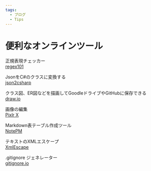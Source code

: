 ```yaml
---
tags:
  - ブログ
  - Tips
---
```


# 便利なオンラインツール

正規表現チェッカー<br>
[regex101](https://regex101.com/)

JsonをC#のクラスに変換する<br>
[json2csharp](https://json2csharp.com/)

クラス図、ER図などを描画してGoodleドライブやGitHubに保存できる<br>
[draw.io](logical_thinking.jpg)

画像の編集<br>
[Pixlr X](https://pixlr.com/jp/x/)

Markdown表テーブル作成ツール<br>
[NotePM](https://notepm.jp/markdown-table-tool)

テキストのXMLエスケープ<br>
[XmlEscape](https://devroom.azurewebsites.net/Devtools/XmlEscape)

.gitignore ジェネレーター<br>
[gitignore.io](https://www.toptal.com/developers/gitignore)